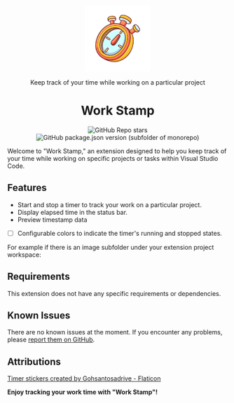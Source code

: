 <p align="center">
<img src="/assets/timer.png" width="150" height="150" />
</p>

<p align="center">Keep track of your time while working on a particular project</p>

<h1 align="center">Work Stamp</h1>

<p align="center">
    <img src="https://img.shields.io/github/stars/elvis-ndubuisi/work-stamp" alt="GitHub Repo stars"/>
    <img src="https://img.shields.io/github/package-json/v/elvis-ndubuisi/work-stamp" alt="GitHub package.json version (subfolder of monorepo)"/>
</p>

Welcome to "Work Stamp," an extension designed to help you keep track of your time while working on specific projects or tasks within Visual Studio Code.

## Features

- Start and stop a timer to track your work on a particular project.
- Display elapsed time in the status bar.
- Preview timestamp data
- [ ] Configurable colors to indicate the timer's running and stopped states.

For example if there is an image subfolder under your extension project workspace:

## Requirements

This extension does not have any specific requirements or dependencies.

## Known Issues

There are no known issues at the moment. If you encounter any problems, please [report them on GitHub](https://github.com/elvis-ndubuisi/work-stamp/issues).

## Attributions

[Timer stickers created by Gohsantosadrive - Flaticon](https://www.flaticon.com/free-stickers/timer)

**Enjoy tracking your work time with "Work Stamp"!**
